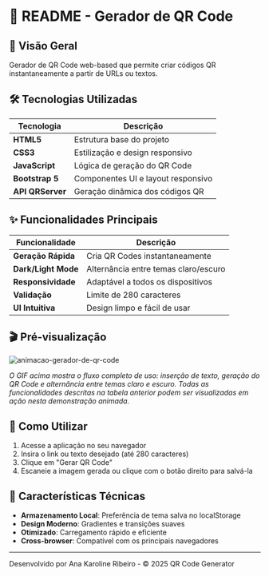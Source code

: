 # 📝 README - Gerador de QR Code

## 🌟 Visão Geral
Gerador de QR Code web-based que permite criar códigos QR instantaneamente a partir de URLs ou textos.

## 🛠️ Tecnologias Utilizadas

| Tecnologia | Descrição |
|------------|-----------|
| **HTML5** | Estrutura base do projeto |
| **CSS3** | Estilização e design responsivo |
| **JavaScript** | Lógica de geração do QR Code |
| **Bootstrap 5** | Componentes UI e layout responsivo |
| **API QRServer** | Geração dinâmica dos códigos QR |

## ✨ Funcionalidades Principais

| Funcionalidade | Descrição |
|---------------|-----------|
| **Geração Rápida** | Cria QR Codes instantaneamente |
| **Dark/Light Mode** | Alternância entre temas claro/escuro |
| **Responsividade** | Adaptável a todos os dispositivos |
| **Validação** | Limite de 280 caracteres |
| **UI Intuitiva** | Design limpo e fácil de usar |

## 🎬 Pré-visualização

![animacao-gerador-de-qr-code](https://github.com/user-attachments/assets/4fb3cba7-3ea0-4d98-a945-d14a03debf90)


*O GIF acima mostra o fluxo completo de uso: inserção de texto, geração do QR Code e alternância entre temas claro e escuro. Todas as funcionalidades descritas na tabela anterior podem ser visualizadas em ação nesta demonstração animada.*

## 🚀 Como Utilizar

1. Acesse a aplicação no seu navegador
2. Insira o link ou texto desejado (até 280 caracteres)
3. Clique em "Gerar QR Code"
4. Escaneie a imagem gerada ou clique com o botão direito para salvá-la

## 📌 Características Técnicas

- **Armazenamento Local**: Preferência de tema salva no localStorage
- **Design Moderno**: Gradientes e transições suaves
- **Otimizado**: Carregamento rápido e eficiente
- **Cross-browser**: Compatível com os principais navegadores

---

Desenvolvido por Ana Karoline Ribeiro - © 2025 QR Code Generator
